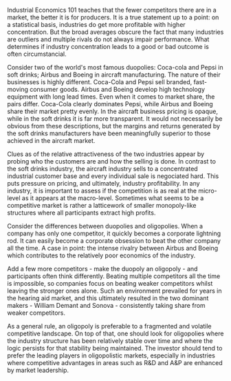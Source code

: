 
Industrial Economics 101 teaches that the fewer competitors there are in a market, the better it is for producers. It is a true statement up to a point: on a statistical basis, industries do get more profitable with higher concentration. But the broad averages obscure the fact that many industries are outliers and multiple rivals do not always impair performance. What determines if industry concentration leads to a good or bad outcome is often circumstancial.

Consider two of the world's most famous duopolies: Coca-cola and Pepsi in soft drinks; Airbus and Boeing in aircraft manufacturing. The nature of their businesses is highly different. Coca-Cola and Pepsi sell branded, fast-moving consumer goods. Airbus and Boeing develop high technology equipment with long lead times. Even when it comes to market share, the pairs differ. Coca-Cola clearly dominates Pepsi, while Airbus and Boeing share their market pretty evenly. In the aircraft business pricing is opaque, while in the soft drinks it is far more transparent. It would not necessarily be obvious from these descriptions, but the margins and returns generated by the soft drinks manufacturers have been meaningfully superior to those achieved in the aircraft market.

Clues as of the relative attractiveness of the two industries appear by probing who the customers are and how the selling is done. In contrast to the soft drinks industry, the aircraft industry sells to a concentrated industrial customer base and every individual sale is negociated hard. This puts pressure on pricing, and ultimately, industry profitability. In any industry, it is important to assess if the competition is as real at the micro-level as it appears at the macro-level.  Sometimes what seems to be a competitive market is rather a latticework of smaller monopoly-like structures where all participants extract high profits.

Consider the differences between duopolies and oligopolies. When a company has only one competitor, it quickly becomes a corporate lightning rod. It can easily become a corporate obsession to beat the other company all the time. A case in point: the intense rivalry between Airbus and Boeing which contributes to the relatively poor economics of the industry.

Add a few more competitors - make the duopoly an oligopoly - and participants often think differently. Beating multiple competitors all the time is impossible, so companies focus on beating weaker competitors whilst leaving the stronger ones alone. Such an environment prevailed for years in the hearing aid market, and this ultimately resulted in the two dominant makers - William Demant and Sonova - consistently taking share from weaker competitors.

As a general rule, an oligopoly is preferable to a fragmented and volatile competitive landscape. On top of that, one should look for oligopolies where the industry structure has been relatively stable  over time and where the logic persists for that stability being maintained.  The investor should tend to prefer the leading players in oligopolistic markets, especially in industries where competitive advantages in areas such as R&D and A&P are enhanced by market leadership.